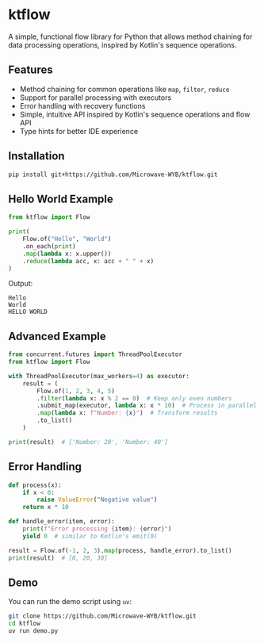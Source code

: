 # ktflow

A simple, functional flow library for Python that allows method chaining for data processing operations, inspired by Kotlin's sequence operations.

## Features

- Method chaining for common operations like `map`, `filter`, `reduce`
- Support for parallel processing with executors
- Error handling with recovery functions
- Simple, intuitive API inspired by Kotlin's sequence operations and flow API
- Type hints for better IDE experience

## Installation

```bash
pip install git+https://github.com/Microwave-WYB/ktflow.git
```

## Hello World Example

```python
from ktflow import Flow

print(
    Flow.of("Hello", "World")
    .on_each(print)
    .map(lambda x: x.upper())
    .reduce(lambda acc, x: acc + " " + x)
)
```

Output:
```
Hello
World
HELLO WORLD
```

## Advanced Example

```python
from concurrent.futures import ThreadPoolExecutor
from ktflow import Flow

with ThreadPoolExecutor(max_workers=4) as executor:
    result = (
        Flow.of(1, 2, 3, 4, 5)
        .filter(lambda x: x % 2 == 0)  # Keep only even numbers
        .submit_map(executor, lambda x: x * 10)  # Process in parallel
        .map(lambda x: f"Number: {x}")  # Transform results
        .to_list()
    )

print(result)  # ['Number: 20', 'Number: 40']
```

## Error Handling

```python
def process(x):
    if x < 0:
        raise ValueError("Negative value")
    return x * 10

def handle_error(item, error):
    print(f"Error processing {item}: {error}")
    yield 0  # similar to Kotlin's emit(0)

result = Flow.of(-1, 2, 3).map(process, handle_error).to_list()
print(result)  # [0, 20, 30]
```

## Demo

You can run the demo script using `uv`:

```bash
git clone https://github.com/Microwave-WYB/ktflow.git
cd ktflow
uv run demo.py
```
